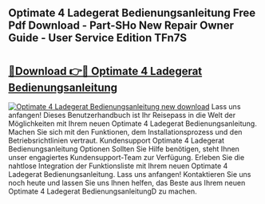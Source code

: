## Optimate 4 Ladegerat Bedienungsanleitung Free Pdf Download - Part-SHo New Repair Owner Guide - User Service Edition TFn7S

# <h2><a href="http://df4rzuh.blite.top/?on=Optimate+4+Ladegerat+Bedienungsanleitung">🔗Download 👉🔴 Optimate 4 Ladegerat Bedienungsanleitung</a></h2>

[![Optimate 4 Ladegerat Bedienungsanleitung new download](https://i.imgur.com/lujVjoI.png)](http://df4rzuh.blite.top/?on=Optimate+4+Ladegerat+Bedienungsanleitung)
Lass uns anfangen! Dieses Benutzerhandbuch ist Ihr Reisepass in die Welt der Möglichkeiten mit Ihrem neuen Optimate 4 Ladegerat Bedienungsanleitung. Machen Sie sich mit den Funktionen, dem Installationsprozess und den Betriebsrichtlinien vertraut. Kundensupport Optimate 4 Ladegerat Bedienungsanleitung Optionen Sollten Sie Hilfe benötigen, steht Ihnen unser engagiertes Kundensupport-Team zur Verfügung. Erleben Sie die nahtlose Integration der Funktionsliste mit Ihrem neuen Optimate 4 Ladegerat Bedienungsanleitung. Lass uns anfangen! Kontaktieren Sie uns noch heute und lassen Sie uns Ihnen helfen, das Beste aus Ihrem neuen Optimate 4 Ladegerat BedienungsanleitungD zu machen.
